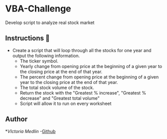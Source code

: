 # VBA-Challenge

Develop script to analyze real stock market 

## Instructions 🚀

* Create a script that will loop through all the stocks for one year and output the following information.
  * The ticker symbol.
  * Yearly change from opening price at the beginning of a given year to the closing price at the end of that year.
  * The percent change from opening price at the beginning of a given year to the closing price at the end of that year.
  * The total stock volume of the stock.
  * Return the stock with the "Greatest % increase", "Greatest % decrease" and "Greatest total volume"
  * Script will allow it to run on every worksheet

## Author

**VIctoria Medlin* -[Github](https://github.com/medlivi1/)
